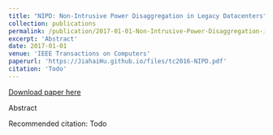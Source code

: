 ```yaml
---
title: "NIPD: Non-Intrusive Power Disaggregation in Legacy Datacenters"
collection: publications
permalink: /publication/2017-01-01-Non-Intrusive-Power-Disaggregation-in-Legacy-Datacenters
excerpt: 'Abstract'
date: 2017-01-01
venue: 'IEEE Transactions on Computers'
paperurl: 'https://JiahaiHu.github.io/files/tc2016-NIPD.pdf'
citation: 'Todo'
---
```


<a href='https://JiahaiHu.github.io/files/tc2016-NIPD.pdf'>Download paper here</a>

Abstract

Recommended citation: Todo